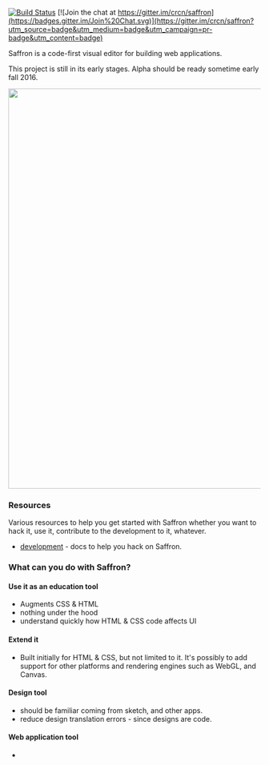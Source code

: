 [![Build Status](https://travis-ci.org/crcn/saffron.svg?branch=master)](https://travis-ci.org/crcn/saffron) [![Join the chat at https://gitter.im/crcn/saffron](https://badges.gitter.im/Join%20Chat.svg)](https://gitter.im/crcn/saffron?utm_source=badge&utm_medium=badge&utm_campaign=pr-badge&utm_content=badge)

Saffron is a code-first visual editor for building web applications.

This project is still in its early stages. Alpha should be ready sometime early fall 2016.

<img src="https://cloud.githubusercontent.com/assets/757408/12023393/e9b9cf50-ad4d-11e5-85db-58ce5232757e.png" width="800px" />

### Resources

Various resources to help you get started with Saffron whether you want to hack it,
use it, contribute to the development to it, whatever.

- [development](./docs/development) - docs to help you hack on Saffron.

### What can you do with Saffron?

#### Use it as an education tool

- Augments CSS & HTML
- nothing under the hood
- understand quickly how HTML & CSS code affects UI

#### Extend it

- Built initially for HTML & CSS, but not limited to it. It's possibly to add support for other
platforms and rendering engines such as WebGL, and Canvas.


#### Design tool

- should be familiar coming from sketch, and other apps.
- reduce design translation errors - since designs are code.

#### Web application tool

-
